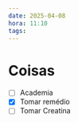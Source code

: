 ```yaml
---
date: 2025-04-08
hora: 11:10
tags:
---
```





# Coisas
- [ ] Academia
- [x] Tomar remédio
- [ ] Tomar Creatina
